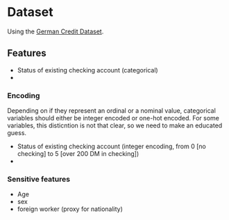 # Dataset

Using the [German Credit Dataset](https://archive.ics.uci.edu/dataset/144/statlog+german+credit+data). 

## Features

- Status of existing checking account (categorical)
- 


### Encoding

Depending on if they represent an ordinal or a nominal value, categorical variables should either be integer encoded or one-hot encoded. For some variables, this disticntion is not that clear, so we need to make an educated guess.

- Status of existing checking account (integer encoding, from 0 [no checking] to 5 [over 200 DM in checking])
- 

### Sensitive features

- Age
- sex
- foreign worker (proxy for nationality)
